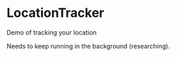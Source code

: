 # LocationTracker
Demo of tracking your location

Needs to keep running in the background (researching).